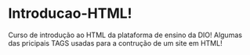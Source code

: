 # Introducao-HTML!
Curso de introdução ao HTML da plataforma de ensino da DIO!
Algumas das pricipais TAGS usadas para a contrução de um site em HTML!
